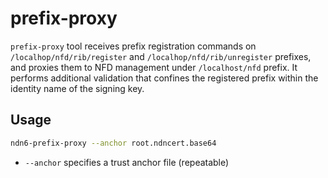 # prefix-proxy

`prefix-proxy` tool receives prefix registration commands on `/localhop/nfd/rib/register` and `/localhop/nfd/rib/unregister` prefixes, and proxies them to NFD management under `/localhost/nfd` prefix.
It performs additional validation that confines the registered prefix within the identity name of the signing key.

## Usage

```bash
ndn6-prefix-proxy --anchor root.ndncert.base64
```

* `--anchor` specifies a trust anchor file (repeatable)
